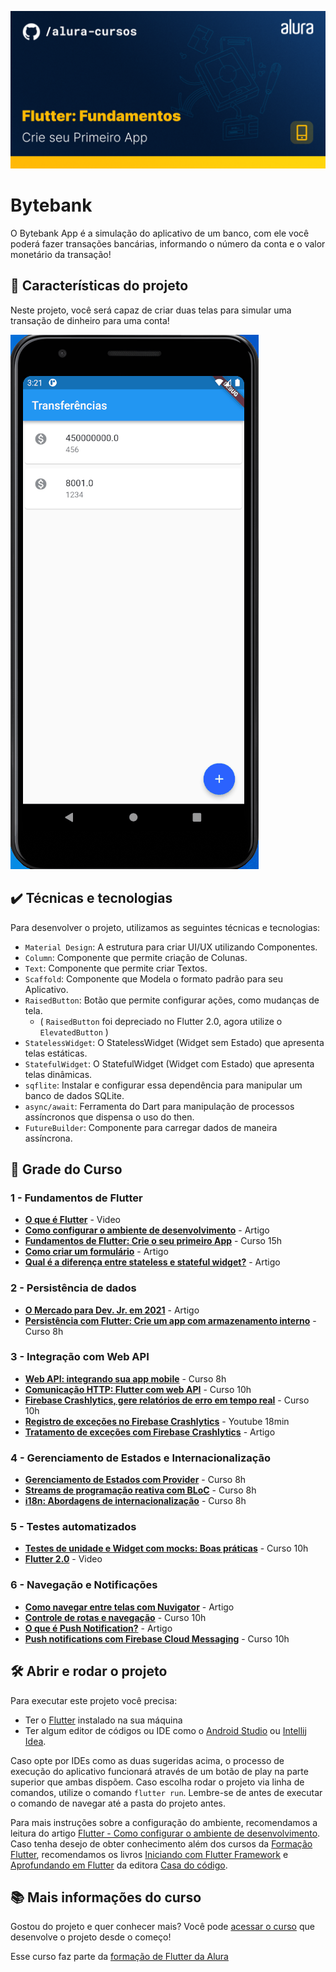 <base target="_blank">

![Thumbnail GitHub](https://raw.githubusercontent.com/Kakomo/readme-template/main/Readme-%20Flutter%20Fundamentos.png)

# Bytebank

O Bytebank App é a simulação do aplicativo de um banco, com ele você poderá fazer transações bancárias, informando o número da conta e o valor monetário da transação!

## 🔨 Características do projeto

Neste projeto, você será capaz de criar duas telas para simular uma transação de dinheiro para uma conta!

![](https://raw.githubusercontent.com/Kakomo/readme-template/main/Flutter%20Fundamentos%20Projeto.gif)

## ✔️ Técnicas e tecnologias

Para desenvolver o projeto, utilizamos as seguintes técnicas e tecnologias:

- `Material Design`: A estrutura para criar UI/UX utilizando Componentes.
- `Column`: Componente que permite criação de Colunas.
- `Text`: Componente que permite criar Textos.
- `Scaffold`: Componente que Modela o formato padrão para seu Aplicativo.
- `RaisedButton`: Botão que permite configurar ações, como mudanças de tela. 
  - ( `RaisedButton` foi depreciado no Flutter 2.0, agora utilize o `ElevatedButton` )
- `StatelessWidget`: O StatelessWidget (Widget sem Estado) que apresenta telas estáticas.
- `StatefulWidget`: O StatefulWidget (Widget com Estado) que apresenta telas dinâmicas.
- `sqflite`: Instalar e configurar essa dependência para manipular um banco de dados SQLite.
- `async/await`: Ferramenta do Dart para manipulação de processos assíncronos que dispensa o uso do then.
- `FutureBuilder`: Componente para carregar dados de maneira assíncrona.

## 📁 Grade do Curso

### 1 - Fundamentos de Flutter

- [**O que é Flutter**](https://cursos.alura.com.br/o-que-e-flutter--c714/?target=_) - Video
- [**Como configurar o ambiente de desenvolvimento**](https://www.alura.com.br/artigos/flutter-como-configurar-o-ambiente-de-desenvolvimento) - Artigo
- [**Fundamentos de Flutter: Crie o seu primeiro App**](https://cursos.alura.com.br/course/flutter-fundamentos) - Curso 15h
- [**Como criar um formulário**](https://www.alura.com.br/artigos/criando-formulario-com-flutter) - Artigo
- [**Qual é a diferença entre stateless e stateful widget?**](https://www.alura.com.br/artigos/flutter-diferenca-entre-stateless-e-statefull-widget) - Artigo

### 2 - Persistência de dados

- [**O Mercado para Dev. Jr. em 2021**](https://www.alura.com.br/artigos/flutter-o-mercado-para-dev-jr-em-2021) - Artigo
- [**Persistência com Flutter: Crie um app com armazenamento interno**](https://cursos.alura.com.br/course/flutter-persistencia-interna) - Curso 8h

### 3 - Integração com Web API

- [**Web API: integrando sua app mobile**](https://cursos.alura.com.br/course/flutter-web-api) - Curso 8h
- [**Comunicação HTTP: Flutter com web API**](https://cursos.alura.com.br/course/flutter-comunicacao-http) - Curso 10h
- [**Firebase Crashlytics, gere relatórios de erro em tempo real**](https://cursos.alura.com.br/course/flutter-firebase-crashlytics-relatorios-tempo-real) - Curso 10h
- [**Registro de exceções no Firebase Crashlytics**](https://www.youtube.com/watch?v=L0LjsG_eNyY) - Youtube 18min
- [**Tratamento de exceções com Firebase Crashlytics**](https://www.alura.com.br/artigos/tratamento-de-execucoes-com-firebase-crashlytics) - Artigo

### 4 - Gerenciamento de Estados e Internacionalização

- [**Gerenciamento de Estados com Provider**](https://cursos.alura.com.br/course/flutter-gerenciamento-estados-provider) - Curso 8h
- [**Streams de programação reativa com BLoC**](https://cursos.alura.com.br/course/flutter-bloc) - Curso 8h
- [**i18n: Abordagens de internacionalização**](https://cursos.alura.com.br/course/flutter-i18n-internacionalizacao) - Curso 8h

### 5 - Testes automatizados

- [**Testes de unidade e Widget com mocks: Boas práticas**](https://cursos.alura.com.br/course/testes-widgets-flutter) - Curso 10h
- [**Flutter 2.0**](https://cursos.alura.com.br/flutter-2-0-c840) - Video

### 6 - Navegação e Notificações

- [**Como navegar entre telas com Nuvigator**](https://www.alura.com.br/artigos/flutter-como-navegar-entre-telas-com-nuvigator) - Artigo
- [**Controle de rotas e navegação**](https://cursos.alura.com.br/course/flutter-nuvigator-controle-rotas-navegacao) - Curso 10h
- [**O que é Push Notification?**](https://www.alura.com.br/artigos/o-que-e-push-notification) - Artigo
- [**Push notifications com Firebase Cloud Messaging**](https://cursos.alura.com.br/course/flutter-push-notifications-firebase-cloud-messaging) - Curso 10h

## 🛠️ Abrir e rodar o projeto

Para executar este projeto você precisa:

- Ter o [Flutter](https://flutter.dev/docs/get-started/install) instalado na sua máquina
- Ter algum editor de códigos ou IDE como o [Android Studio](https://developer.android.com/studio) ou [Intellij Idea](https://www.jetbrains.com/pt-br/idea/download/). 

Caso opte por IDEs como as duas sugeridas acima, o processo de execução do aplicativo funcionará através de um botão de play na parte superior que ambas dispõem. Caso escolha rodar o projeto via linha de comandos, utilize o comando `flutter run`. Lembre-se de antes de executar o comando de navegar até a pasta do projeto antes. 

Para mais instruções sobre a configuração do ambiente, recomendamos a leitura do artigo [Flutter - Como configurar o ambiente de desenvolvimento](https://www.alura.com.br/artigos/flutter-como-configurar-o-ambiente-de-desenvolvimento). Caso tenha desejo de obter conhecimento além dos cursos da [Formação Flutter](https://www.alura.com.br/formacao-flutter), recomendamos os livros [Iniciando com Flutter Framework](https://www.casadocodigo.com.br/products/livro-flutter) e [Aprofundando em Flutter](https://www.casadocodigo.com.br/products/livro-aprofundando-flutter) da editora [Casa do código](https://www.casadocodigo.com.br/).

## 📚 Mais informações do curso

Gostou do projeto e quer conhecer mais? Você pode [acessar o curso](https://cursos.alura.com.br/course/flutter-fundamentos) que desenvolve o projeto desde o começo!

Esse curso faz parte da [formação de Flutter da Alura](https://cursos.alura.com.br/formacao-android)
